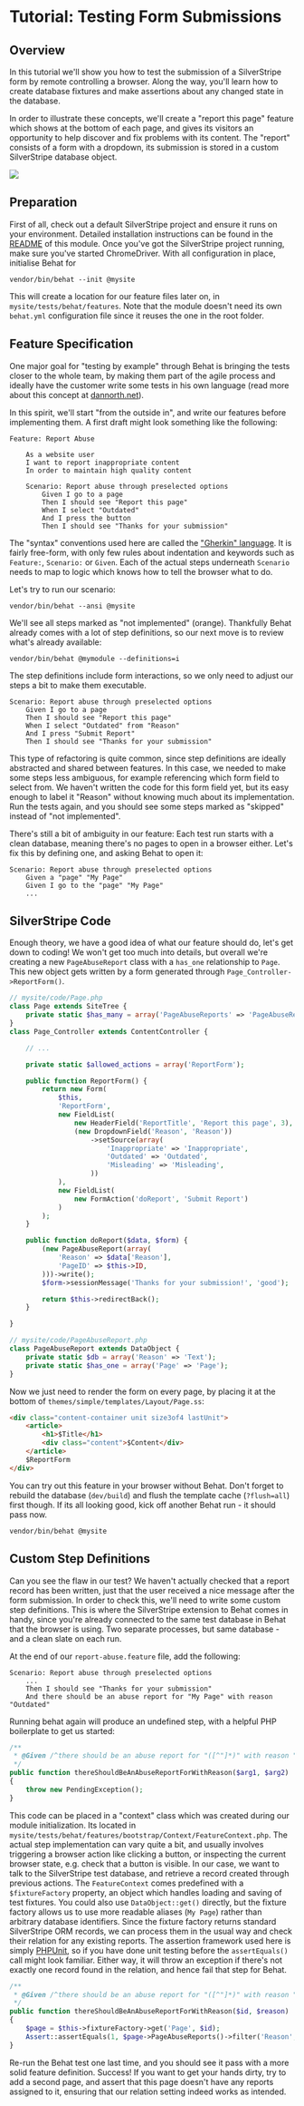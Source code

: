 # Tutorial: Testing Form Submissions

## Overview

In this tutorial we'll show you how to test the submission
of a SilverStripe form by remote controlling a browser.
Along the way, you'll learn how to create database fixtures
and make assertions about any changed state in the database.

In order to illustrate these concepts, we'll create a "report this page"
feature which shows at the bottom of each page, and gives its visitors
an opportunity to help discover and fix problems with its content.
The "report" consists of a form with a dropdown, its submission
is stored in a custom SilverStripe database object.

![](https://www.monosnap.com/image/Xa94a2DBdcrZ21mKYVzTGXCHF.png)

## Preparation

First of all, check out a default SilverStripe project
and ensure it runs on your environment. Detailed installation instructions
can be found in the [README](../README.md) of this module.
Once you've got the SilverStripe project running, make sure you've
started ChromeDriver. With all configuration in place, initialise Behat
for 

	vendor/bin/behat --init @mysite

This will create a location for our feature files later on,
in `mysite/tests/behat/features`.
Note that the module doesn't need its own `behat.yml` configuration
file since it reuses the one in the root folder.

## Feature Specification

One major goal for "testing by example" through Behat is bringing
the tests closer to the whole team, by making them part of the agile
process and ideally have the customer write some tests in his own
language (read more about this concept at 
[dannorth.net](http://dannorth.net/whats-in-a-story/)).

In this spirit, we'll start "from the outside in", and
write our features before implementing them. A first draft might look
something like the following:

```cucumber
Feature: Report Abuse

	As a website user
	I want to report inappropriate content
	In order to maintain high quality content

	Scenario: Report abuse through preselected options
		Given I go to a page
		Then I should see "Report this page"
		When I select "Outdated"
		And I press the button
		Then I should see "Thanks for your submission"
```

The "syntax" conventions used here are called the 
["Gherkin" language](https://github.com/cucumber/cucumber/wiki/Gherkin).
It is fairly free-form, with only few rules about indentation and
keywords such as `Feature:`, `Scenario:` or `Given`.
Each of the actual steps underneath `Scenario` needs to map
to logic which knows how to tell the browser what to do.

Let's try to run our scenario:

	vendor/bin/behat --ansi @mysite

We'll see all steps marked as "not implemented" (orange).
Thankfully Behat already comes with a lot of step definitions,
so our next move is to review what's already available:

	vendor/bin/behat @mymodule --definitions=i

The step definitions include form interactions, so we only
need to adjust our steps a bit to make them executable.

```cucumber
Scenario: Report abuse through preselected options
	Given I go to a page
	Then I should see "Report this page"
	When I select "Outdated" from "Reason"
	And I press "Submit Report"
	Then I should see "Thanks for your submission"
```

This type of refactoring is quite common, since step definitions
are ideally abstracted and shared between features. In this case,
we needed to make some steps less ambiguous, for example
referencing which form field to select from. We haven't written
the code for this form field yet, but its easy enough to label
it "Reason" without knowing much about its implementation.
Run the tests again, and you should see some steps marked
as "skipped" instead of "not implemented".

There's still a bit of ambiguity in our feature:
Each test run starts with a clean database, meaning there's no pages
to open in a browser either. Let's fix this by defining one,
and asking Behat to open it:

```cucumber
Scenario: Report abuse through preselected options
	Given a "page" "My Page"
	Given I go to the "page" "My Page"
	...
```

## SilverStripe Code

Enough theory, we have a good idea of what our feature should do,
let's get down to coding! We won't get too much into details,
but overall we're creating a new `PageAbuseReport` class with
a `has_one` relationship to `Page`. This new object gets written
by a form generated through `Page_Controller->ReportForm()`.

```php
// mysite/code/Page.php
class Page extends SiteTree {
	private static $has_many = array('PageAbuseReports' => 'PageAbuseReport');
}
class Page_Controller extends ContentController {

	// ...

	private static $allowed_actions = array('ReportForm');

	public function ReportForm() {
		return new Form(
			$this,
			'ReportForm',
			new FieldList(
				new HeaderField('ReportTitle', 'Report this page', 3),
				(new DropdownField('Reason', 'Reason'))
					->setSource(array(
						'Inappropriate' => 'Inappropriate',
						'Outdated' => 'Outdated',
						'Misleading' => 'Misleading',
					))
			),
			new FieldList(
				new FormAction('doReport', 'Submit Report')
			)
		);
	}

	public function doReport($data, $form) {
		(new PageAbuseReport(array(
			'Reason' => $data['Reason'],
			'PageID' => $this->ID,
		)))->write();
		$form->sessionMessage('Thanks for your submission!', 'good');

		return $this->redirectBack();
	}

}
```

```php
// mysite/code/PageAbuseReport.php
class PageAbuseReport extends DataObject {
	private static $db = array('Reason' => 'Text');
	private static $has_one = array('Page' => 'Page');
}
```

Now we just need to render the form on every page,
by placing it at the bottom of `themes/simple/templates/Layout/Page.ss`:

```html
<div class="content-container unit size3of4 lastUnit">
	<article>
		<h1>$Title</h1>
		<div class="content">$Content</div>
	</article>
	$ReportForm
</div>
```

You can try out this feature in your browser without Behat.
Don't forget to rebuild the database (`dev/build`) and flush the
template cache (`?flush=all`) first though. If its all looking good,
kick off another Behat run - it should pass now.

	vendor/bin/behat @mysite

## Custom Step Definitions

Can you see the flaw in our test? We haven't actually checked that a report record
has been written, just that the user received a nice message after the form 
submission. In order to check this, we'll need to write some custom step
definitions. This is where the SilverStripe extension to Behat comes in
handy, since you're already connected to the same test database in Behat
that the browser is using. Two separate processes, but same database -
and a clean slate on each run.

At the end of our `report-abuse.feature` file, add the following:

```cucumber
Scenario: Report abuse through preselected options
	...
	Then I should see "Thanks for your submission"
	And there should be an abuse report for "My Page" with reason "Outdated"
```

Running behat again will produce an undefined step, with a helpful PHP boilerplate
to get us started:

```php
/**
 * @Given /^there should be an abuse report for "([^"]*)" with reason "([^"]*)"$/
 */
public function thereShouldBeAnAbuseReportForWithReason($arg1, $arg2)
{
    throw new PendingException();
}
```

This code can be placed in a "context" class which was created during our
module initialization. Its located in 
`mysite/tests/behat/features/bootstrap/Context/FeatureContext.php`. 
The actual step implementation can vary quite a bit, and usually involves
triggering a browser action like clicking a button, or inspecting the
current browser state, e.g. check that a button is visible.
In our case, we want to talk to the SilverStripe test database,
and retrieve a record created through previous actions.
The `FeatureContext` comes predefined with a `$fixtureFactory` property,
an object which handles loading and saving of test fixtures.
You could also use `DataObject::get()` directly, but the fixture factory
allows us to use more readable aliases (`My Page`) rather than arbitrary
database identifiers. Since the fixture factory returns standard
SilverStripe ORM records, we can process them in the usual way
and check their relation for any existing reports.
The assertion framework used here is simply [PHPUnit](http://phpunit.de),
so if you have done unit testing before the `assertEquals()` call might
look familiar. Either way, it will throw an exception if there's
not exactly one record found in the relation, and hence fail that step for Behat.

```php
/**
 * @Given /^there should be an abuse report for "([^"]*)" with reason "([^"]*)"$/
 */
public function thereShouldBeAnAbuseReportForWithReason($id, $reason)
{
    $page = $this->fixtureFactory->get('Page', $id);
    Assert::assertEquals(1, $page->PageAbuseReports()->filter('Reason', $reason)->Count());
}
```

Re-run the Behat test one last time, and you should see it pass with
a more solid feature definition. Success! If you want to get your hands dirty,
try to add a second page, and assert that this page doesn't have any reports
assigned to it, ensuring that our relation setting indeed works as intended.
